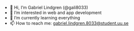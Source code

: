 - 👋 Hi, I’m Gabriel Lindgren (@gali8033)
- 👀 I’m interested in web and app development
- 🌱 I’m currently learning everything
- 📫 How to reach me: gabriel.lindgren.8033@student.uu.se

<!---
gali8033/gali8033 is a ✨ special ✨ repository because its `README.md` (this file) appears on your GitHub profile.
You can click the Preview link to take a look at your changes.
--->
